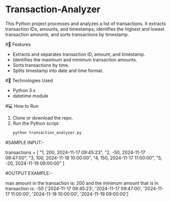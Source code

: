 # Transaction-Analyzer


This Python project processes and analyzes a list of transactions. It extracts transaction IDs, amounts, and timestamps, identifies the highest and lowest transaction amounts, and sorts transactions by timestamp.

#🔧 Features
- Extracts and separates transaction ID, amount, and timestamp.
- Identifies the maximum and minimum transaction amounts.
- Sorts transactions by time.
- Splits timestamp into date and time format.

#🧠 Technologies Used
- Python 3.x
- datetime module

#💻 How to Run
1. Clone or download the repo.
2. Run the Python script:
   ```bash
   python transaction_analyzer.py

#SAMPLE INPUT:-

transactions = [
    "1, 200, 2024-11-17 09:45:23",
    "2, -50, 2024-11-17 09:47:00",
    "3, 100, 2024-11-18 10:00:00",
    "4, 150, 2024-11-17 11:00:00",
    "5, -20, 2024-11-19 09:00:00"
]

#OUTPUT EXAMPLE:-

max amount in the transaction is: 200 
and the minimum amount that is in transaction is: -50
['2024-11-17 09:45:23', '2024-11-17 09:47:00', '2024-11-17 11:00:00', '2024-11-18 10:00:00', '2024-11-19 09:00:00']
